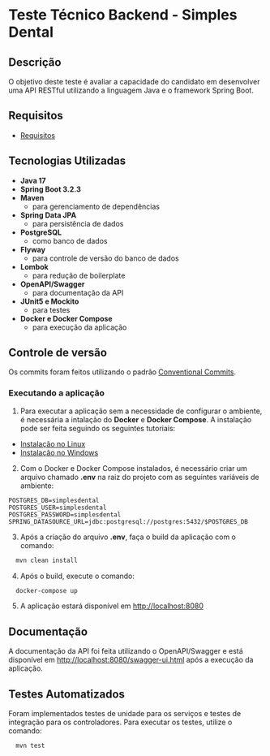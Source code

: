 # Teste Técnico Backend - Simples Dental

## Descrição
O objetivo deste teste é avaliar a capacidade do candidato em desenvolver uma API RESTful utilizando a linguagem Java e o framework Spring Boot.

## Requisitos
- [Requisitos](https://docs.google.com/document/d/1PQOAqM1Wmk_TdLmYzli2eS_CwRc4Z4QlrtMzDQkYd7k/edit?usp=sharing)

## Tecnologias Utilizadas

- **Java 17**
- **Spring Boot 3.2.3**
- **Maven** 
  - para gerenciamento de dependências
- **Spring Data JPA** 
  - para persistência de dados
- **PostgreSQL** 
  - como banco de dados
- **Flyway** 
  - para controle de versão do banco de dados
- **Lombok** 
  - para redução de boilerplate
- **OpenAPI/Swagger** 
  - para documentação da API
- **JUnit5 e Mockito** 
  - para testes
- **Docker e Docker Compose** 
  - para execução da aplicação

## Controle de versão
Os commits foram feitos utilizando o padrão [Conventional Commits](https://www.conventionalcommits.org/en/v1.0.0/).

### Executando a aplicação
1. Para executar a aplicação sem a necessidade de configurar o ambiente, é necessária a intalação do **Docker** e **Docker Compose**. A instalação pode ser feita seguindo os seguintes tutoriais:

- [Instalação no Linux](https://dukescode.com/how-to-install-docker-and-docker-compose-on-ubuntu-22-04)
- [Instalação no Windows](https://www.bing.com/search?q=instalação+docker+e+docker+compose+windows&cvid=e03fa29565c1458b9ba9cbfda8c9d473&gs_lcrp=EgZjaHJvbWUyBggAEEUYOTIGCAEQABhAMgYIAhAAGEAyBggDEAAYQDIGCAQQABhAMgYIBRAAGEAyBggGEAAYQDIGCAcQABhAMgYICBAAGEDSAQg2Njc5ajBqNKgCALACAA&FORM=ANAB01&PC=U531)

2. Com o Docker e Docker Compose instalados, é necessário criar um arquivo chamado **.env** na raiz do projeto com as seguintes variáveis de ambiente:

```env
POSTGRES_DB=simplesdental
POSTGRES_USER=simplesdental
POSTGRES_PASSWORD=simplesdental
SPRING_DATASOURCE_URL=jdbc:postgresql://postgres:5432/$POSTGRES_DB
```

3. Após a criação do arquivo **.env**, faça o build da aplicação com o comando:

```bash
  mvn clean install
```
4. Após o build, execute o comando:

```bash
  docker-compose up
```
5. A aplicação estará disponível em [http://localhost:8080](http://localhost:8080)

## Documentação
A documentação da API foi feita utilizando o OpenAPI/Swagger e está disponível em [http://localhost:8080/swagger-ui.html](http://localhost:8080/swagger-ui.html) após a execução da aplicação.

## Testes Automatizados
Foram implementados testes de unidade para os serviços e testes de integração para os controladores. Para executar os testes, utilize o comando:
```bash
  mvn test
```